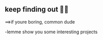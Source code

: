 ## keep finding out 🍁😬

==>if youre boring, common dude

-lemme show you some interesting projects



